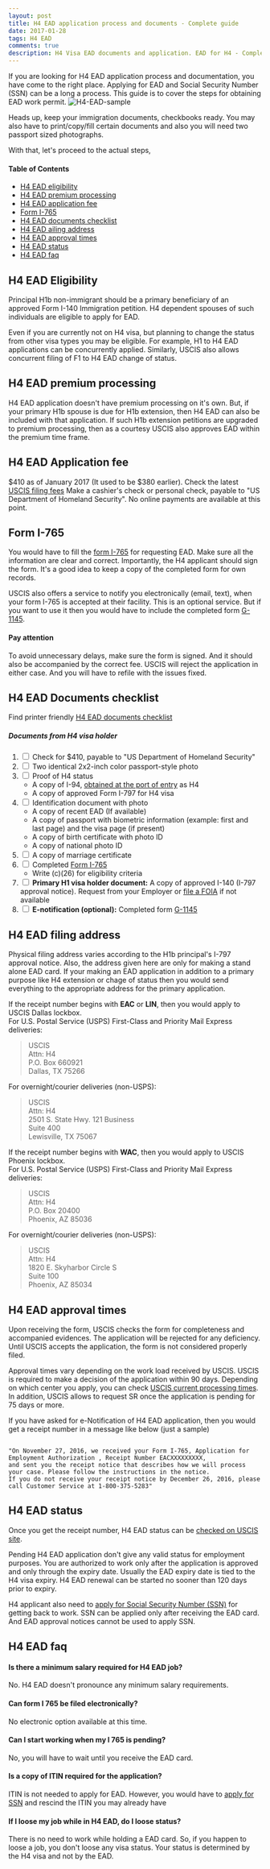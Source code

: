 ```yaml
---
layout: post
title: H4 EAD application process and documents - Complete guide 
date: 2017-01-28
tags: H4 EAD
comments: true
description: H4 Visa EAD documents and application. EAD for H4 - Complete guide
---
```

If you are looking for H4 EAD application process and documentation, you have come to the right place. Applying for EAD and Social Security Number (SSN) can be a long a process. This guide is to cover the steps for obtaining EAD work permit. 
![H4-EAD-sample](/assets/images/posts/h4-ead-sample.jpg)

Heads up, keep your immigration documents, checkbooks ready. You may also have to print/copy/fill certain documents and also you will need two passport sized photographs. 

With that, let's proceed to the actual steps,

#### Table of Contents
 - [H4 EAD eligibility](#h4-ead-eligibility)
 - [H4 EAD premium processing](#h4-ead-premium-processing)
 - [H4 EAD application fee](#h4-ead-application-fee)
 - [Form I-765](#form-i-765)
 - [H4 EAD documents checklist](#h4-ead-documents-checklist)
 - [H4 EAD ailing address](#h4-ead-filing-address)
 - [H4 EAD approval times](#h4-ead-approval-times)
 - [H4 EAD status](#h4-ead-status)
 - [H4 EAD faq](#h4-ead-faq)

## H4 EAD Eligibility

Principal H1b non-immigrant should be a primary beneficiary of an approved Form I-140 Immigration petition. H4 dependent spouses of such individuals are eligible to apply for EAD. 

Even if you are currently not on H4 visa, but planning to change the status from other visa types you may be eligible. For example, H1 to H4 EAD applications can be concurrently applied. Similarly, USCIS also allows concurrent filing of F1 to H4 EAD change of status. 

## H4 EAD premium processing
H4 EAD application doesn't have premium processing on it's own. But, if your primary H1b spouse is due for H1b extension, then H4 EAD can also be included with that application. If such H1b extension petitions are upgraded to premium processing, then as a courtesy USCIS also approves EAD within the premium time frame. 

## H4 EAD Application fee
$410 as of January 2017 (It used to be $380 earlier). Check the latest [USCIS filing fees](https://www.uscis.gov/forms/our-fees)
Make a cashier's check or personal check, payable to "US Department of Homeland Security". No online payments are available at this point.

## Form I-765
You would have to fill the [form I-765](http://www.uscis.gov/i-765) for requesting EAD. Make sure all the information are clear and correct. Importantly, the H4 applicant should sign the form. It's a good idea to keep a copy of the completed form for own records. 

USCIS also offers a service to notify you electronically (email, text), when your form I-765 is accepted at their facility. This is an optional service. But if you want to use it then you would have to include the completed form [G-1145](http://www.uscis.gov/sites/default/files/files/form/g-1145.pdf).

#### Pay attention
To avoid unnecessary delays, make sure the form is signed. And it should also be accompanied by the correct fee. USCIS will reject the application in either case. And you will have to refile with the issues fixed.

## H4 EAD Documents checklist
Find printer friendly [H4 EAD documents checklist](/posts/h4-ead-documents-checklist/)

##### Documents from H4 visa holder

1. <input type="checkbox"/> Check for $410, payable to "US Department of Homeland Security" 
2. <input type="checkbox"/> Two identical 2x2-inch color passport-style photo
3. <input type="checkbox"/> Proof of H4 status 
    - A copy of I-94, [obtained at the port of entry](https://i94.cbp.dhs.gov/I94/#/recent-search) as H4 
    - A copy of approved Form I-797 for H4 visa
4. <input type="checkbox"/> Identification document with photo 
    - A copy of recent EAD (If available)
    - A copy of passport with biometric information (example: first and last page) and the visa page (if present)
    - A copy of birth certificate with photo ID
    - A copy of national photo ID
5. <input type="checkbox"/> A copy of marriage certificate 
6. <input type="checkbox"/> Completed [Form I-765](http://www.uscis.gov/i-765) 
    - Write (c)(26) for eligibility criteria
7. <input type="checkbox"/> **Primary H1 visa holder document:** A copy of approved I-140 (I-797 approval notice). Request from your Employer or [file a FOIA](/posts/how-to-request-FOIA-from-USCIS/) if not available
8. <input type="checkbox"/> **E-notification (optional):** Completed form [G-1145](http://www.uscis.gov/sites/default/files/files/form/g-1145.pdf)

## H4 EAD filing address
Physical filing address varies according to the H1b principal's I-797 approval notice. Also, the address given here are only for making a stand alone EAD card. If your making an EAD application in addition to a primary purpose like H4 extension or chage of status then you would send everything to the appropriate address for the primary application. 

If the receipt number begins with **EAC** or **LIN**, then you would apply to USCIS Dallas lockbox.  
For U.S. Postal Service (USPS) First-Class and Priority Mail Express deliveries:

> USCIS  
> Attn: H4  
> P.O. Box 660921  
> Dallas, TX 75266  

For overnight/courier deliveries (non-USPS):

> USCIS  
> Attn: H4  
> 2501 S. State Hwy. 121 Business  
> Suite 400  
> Lewisville, TX 75067  


If the receipt number begins with **WAC**, then you would apply to USCIS Phoenix  lockbox.  
For U.S. Postal Service (USPS) First-Class and Priority Mail Express deliveries:

> USCIS  
> Attn: H4  
> P.O. Box 20400  
> Phoenix, AZ 85036  

For overnight/courier deliveries (non-USPS):

> USCIS  
> Attn: H4  
> 1820 E. Skyharbor Circle S  
> Suite 100  
> Phoenix, AZ 85034  

## H4 EAD approval times

Upon receiving the form, USCIS checks the form for completeness and accompanied evidences. The application will be rejected for any deficiency. Until USCIS accepts the application, the form is not considered properly filed. 

Approval times vary depending on the work load received by USCIS. USCIS is required to make a decision of the application within 90 days. Depending on which center you apply, you can check [USCIS current processing times](https://egov.uscis.gov/cris/processTimesDisplayInit.do). In addition, USCIS allows to request SR once the application is pending for 75 days or more.

If you have asked for e-Notification of H4 EAD application, then you would get a receipt number in a message like below (just a sample)

``` 

"On November 27, 2016, we received your Form I-765, Application for Employment Authorization , Receipt Number EACXXXXXXXXX,
and sent you the receipt notice that describes how we will process your case. Please follow the instructions in the notice. 
If you do not receive your receipt notice by December 26, 2016, please call Customer Service at 1-800-375-5283"     

```  

## H4 EAD status
Once you get the receipt number, H4 EAD status can be [checked on USCIS site](https://egov.uscis.gov/casestatus/landing.do).

Pending H4 EAD application don't give any valid status for employment purposes. You are authorized to work only after the application is approved and only through the expiry date. Usually the EAD expiry date is tied to the H4 visa expiry.  H4 EAD renewal can be started no sooner than 120 days prior to expiry.

H4 applicant also need to [apply for Social Security Number (SSN)](/posts/h4-ead-ssn-application-faq/) for getting back to work. SSN can be applied only after receiving the EAD card. And EAD approval notices cannot be used to apply SSN. 

## H4 EAD faq

#### Is there a minimum salary required for H4 EAD job?
No. H4 EAD doesn't pronounce any minimum salary requirements.

#### Can form I 765 be filed electronically?
No electronic option available at this time.

#### Can I start working when my I 765 is pending?
No, you will have to wait until you receive the EAD card.

#### Is a copy of ITIN required for the application?
ITIN is not needed to apply for EAD. However, you would have to [apply for SSN](/posts/h4-ead-ssn-application-faq/) and rescind the ITIN you may already have

#### If I loose my job while in H4 EAD, do I loose status?
There is no need to work while holding a EAD card. So, if you happen to loose a job, you don't loose any visa status. Your status is determined by the H4 visa and not by the EAD.
